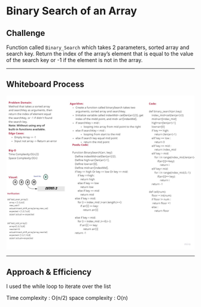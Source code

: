 # Binary Search of an Array

## Challenge
<!-- Description of the challenge -->
Function called `Binary_Search`
 which takes 2 parameters, sorted array and search key.
Return the index of the array’s element that is equal to the value of the search key
     or -1 if the element is not in the array.

---

## Whiteboard Process
<!-- Embedded whiteboard image -->
![img](./whiteboard-array-binary-search.jpg)

---

## Approach & Efficiency
<!-- What approach did you take? Discuss Why. What is the Big O space/time for this approach? -->
I used the while loop to iterate over the list

Time complexity : O(n/2) space complexity : O(n)
